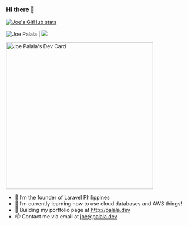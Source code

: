 ### Hi there 👋

[![Joe's GitHub stats](https://github-readme-stats.vercel.app/api?username=jpalala)](https://github.com/jpalala)

<img src="https://komarev.com/ghpvc/?username=jpalala&style=flat-square" alt="Joe Palala" /> | [![](https://img.shields.io/badge/Linkedin-JoePalala-blue)](https://www.linkedin.com/in/joepalala)

<a href="https://app.daily.dev/jpalala"><img src="https://api.daily.dev/devcards/981ad3565d494a8886779bed1a9d3ede.png?r=3ru" width="400" alt="Joe Palala's Dev Card"/></a>


- 🔭 I’m the founder of Laravel Philippines
- 🌱 I’m currently learning how to use cloud databases and AWS things! 
- 👯 Building my portfolio page at http://palala.dev
- 📫 Contact me via email at <a href="mailto:joe@palala.dev">joe@palala.dev</a>


